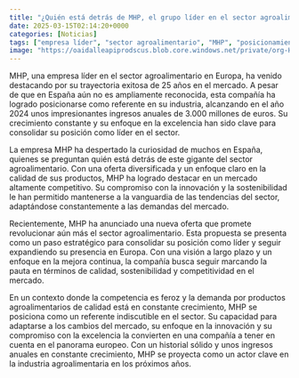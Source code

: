 ```yaml
---
title: "¿Quién está detrás de MHP, el grupo líder en el sector agroalimentario en Europa?"
date: 2025-03-15T02:14:20+0000
categories: [Noticias]
tags: ["empresa líder", "sector agroalimentario", "MHP", "posicionamiento", "calidad", "sostenibilidad", "competitividad"]
image: "https://oaidalleapiprodscus.blob.core.windows.net/private/org-HKmKxpuNw3Y88lm4EBrIPq0n/user-ZwiCXOggLL8ZNNKE2g7rXFmV/img-Trp4EKykY8WwnS30TKo3BWZs.png?st=2025-03-15T01%3A14%3A20Z&se=2025-03-15T03%3A14%3A20Z&sp=r&sv=2024-08-04&sr=b&rscd=inline&rsct=image/png&skoid=d505667d-d6c1-4a0a-bac7-5c84a87759f8&sktid=a48cca56-e6da-484e-a814-9c849652bcb3&skt=2025-03-14T18%3A18%3A42Z&ske=2025-03-15T18%3A18%3A42Z&sks=b&skv=2024-08-04&sig=Vv0zPnMh9ykzC4v0oJM7kZjSOX12JX99hTryNm/Jds8%3D"
---
```


MHP, una empresa líder en el sector agroalimentario en Europa, ha venido destacando por su trayectoria exitosa de 25 años en el mercado. A pesar de que en España aún no es ampliamente reconocida, esta compañía ha logrado posicionarse como referente en su industria, alcanzando en el año 2024 unos impresionantes ingresos anuales de 3.000 millones de euros. Su crecimiento constante y su enfoque en la excelencia han sido clave para consolidar su posición como líder en el sector.

La empresa MHP ha despertado la curiosidad de muchos en España, quienes se preguntan quién está detrás de este gigante del sector agroalimentario. Con una oferta diversificada y un enfoque claro en la calidad de sus productos, MHP ha logrado destacar en un mercado altamente competitivo. Su compromiso con la innovación y la sostenibilidad le han permitido mantenerse a la vanguardia de las tendencias del sector, adaptándose constantemente a las demandas del mercado.

Recientemente, MHP ha anunciado una nueva oferta que promete revolucionar aún más el sector agroalimentario. Esta propuesta se presenta como un paso estratégico para consolidar su posición como líder y seguir expandiendo su presencia en Europa. Con una visión a largo plazo y un enfoque en la mejora continua, la compañía busca seguir marcando la pauta en términos de calidad, sostenibilidad y competitividad en el mercado.

En un contexto donde la competencia es feroz y la demanda por productos agroalimentarios de calidad está en constante crecimiento, MHP se posiciona como un referente indiscutible en el sector. Su capacidad para adaptarse a los cambios del mercado, su enfoque en la innovación y su compromiso con la excelencia la convierten en una compañía a tener en cuenta en el panorama europeo. Con un historial sólido y unos ingresos anuales en constante crecimiento, MHP se proyecta como un actor clave en la industria agroalimentaria en los próximos años.
    